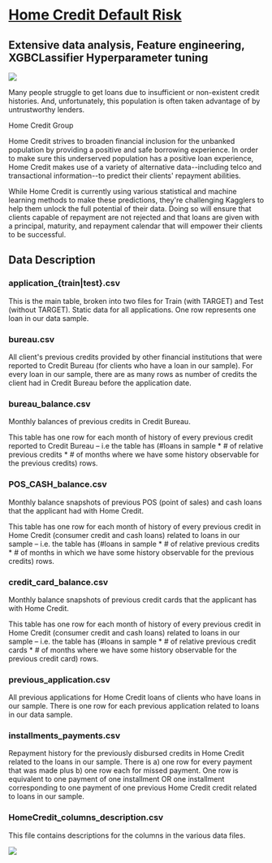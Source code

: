 # [Home Credit Default Risk](https://www.kaggle.com/c/titanic)

## Extensive data analysis, Feature engineering, XGBCLassifier Hyperparameter tuning

![](https://upload.wikimedia.org/wikipedia/commons/7/7c/Home_credit_logo_640px.jpg)

Many people struggle to get loans due to insufficient or non-existent credit histories. And, unfortunately, this population is often taken advantage of by untrustworthy lenders.

Home Credit Group

Home Credit strives to broaden financial inclusion for the unbanked population by providing a positive and safe borrowing experience. In order to make sure this underserved population has a positive loan experience, Home Credit makes use of a variety of alternative data--including telco and transactional information--to predict their clients' repayment abilities.

While Home Credit is currently using various statistical and machine learning methods to make these predictions, they're challenging Kagglers to help them unlock the full potential of their data. Doing so will ensure that clients capable of repayment are not rejected and that loans are given with a principal, maturity, and repayment calendar that will empower their clients to be successful.

## Data Description

### application_{train|test}.csv

This is the main table, broken into two files for Train (with TARGET) and Test (without TARGET).
Static data for all applications. One row represents one loan in our data sample.

### bureau.csv

All client's previous credits provided by other financial institutions that were reported to Credit Bureau (for clients who have a loan in our sample).
For every loan in our sample, there are as many rows as number of credits the client had in Credit Bureau before the application date.

### bureau_balance.csv

Monthly balances of previous credits in Credit Bureau.

This table has one row for each month of history of every previous credit reported to Credit Bureau – i.e the table has (#loans in sample * # of relative previous credits * # of months where we have some history observable for the previous credits) rows.

### POS_CASH_balance.csv

Monthly balance snapshots of previous POS (point of sales) and cash loans that the applicant had with Home Credit.

This table has one row for each month of history of every previous credit in Home Credit (consumer credit and cash loans) related to loans in our sample – i.e. the table has (#loans in sample * # of relative previous credits * # of months in which we have some history observable for the previous credits) rows.

### credit_card_balance.csv

Monthly balance snapshots of previous credit cards that the applicant has with Home Credit.

This table has one row for each month of history of every previous credit in Home Credit (consumer credit and cash loans) related to loans in our sample – i.e. the table has (#loans in sample * # of relative previous credit cards * # of months where we have some history observable for the previous credit card) rows.

### previous_application.csv

All previous applications for Home Credit loans of clients who have loans in our sample.
There is one row for each previous application related to loans in our data sample.

### installments_payments.csv

Repayment history for the previously disbursed credits in Home Credit related to the loans in our sample.
There is a) one row for every payment that was made plus b) one row each for missed payment.
One row is equivalent to one payment of one installment OR one installment corresponding to one payment of one previous Home Credit credit related to loans in our sample.

### HomeCredit_columns_description.csv

This file contains descriptions for the columns in the various data files.

![](https://storage.googleapis.com/kaggle-media/competitions/home-credit/home_credit.png)
